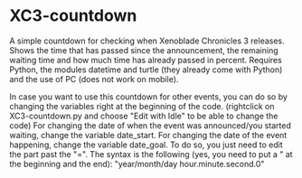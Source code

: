 # XC3-countdown

A simple countdown for checking when Xenoblade Chronicles 3 releases.
Shows the time that has passed since the announcement, the remaining waiting time and how much time has already passed in percent.
Requires Python, the modules datetime and turtle (they already come with Python) and the use of PC (does not work on mobile).

In case you want to use this countdown for other events, you can do so by changing the variables right at the beginning of the code.
(rightclick on XC3-countdown.py and choose "Edit with Idle" to be able to change the code)
For changing the date of when the event was announced/you started waiting, change the variable date_start.
For changing the date of the event happening, change the variable date_goal.
To do so, you just need to edit the part past the "=".
The syntax is the following (yes, you need to put a " at the beginning and the end):
  "year/month/day hour.minute.second.0"

